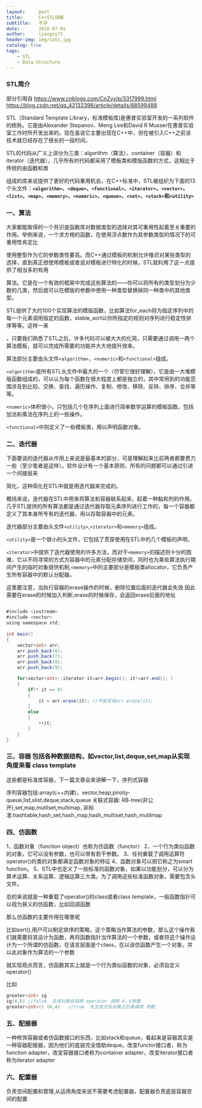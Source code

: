 ```yaml
---
layout:     post
title:      C++STL详解
subtitle:   不详
date:       2018-07-01
author:     liangcs71
header-img: img/cats.jpg
catalog: true
tags:
    - STL
    - Data Structure
---
```



### STL简介

部分引用自 https://www.cnblogs.com/CnZyy/p/3317999.html https://blog.csdn.net/qq_42132398/article/details/88599488 

STL（Standard Template Library，标准模板库)是惠普实验室开发的一系列软件的统称。它是由Alexander Stepanov、Meng Lee和David R Musser在惠普实验室工作时所开发出来的。现在虽说它主要出现在C++中，但在被引入C++之前该技术就已经存在了很长的一段时间。

 

STL的代码从广义上讲分为三类：algorithm（算法）、container（容器）和iterator（迭代器），几乎所有的代码都采用了模板类和模版函数的方式，这相比于传统的由函数和类

 

组成的库来说提供了更好的代码重用机会。在C++标准中，STL被组织为下面的13个头文件：<strong>```<algorithm>```、```<deque>```、```<functional>```、```<iterator>```、```<vector>```、```<list>```、```<map>```、```<memory>```、```<numeric>```、```<queue>```、```<set>```、```<stack>```和```<utility>```</strong>

### 一、算法

大家都能取得的一个共识是函数库对数据类型的选择对其可重用性起着至关重要的作用。举例来说，一个求方根的函数，在使用浮点数作为其参数类型的情况下的可重用性肯定比

使用整型作为它的参数类性要高。而C++通过模板的机制允许推迟对某些类型的选择，直到真正想使用模板或者说对模板进行特化的时候，STL就利用了这一点提供了相当多的有用

算法。它是在一个有效的框架中完成这些算法的——你可以将所有的类型划分为少数的几类，然后就可以在模版的参数中使用一种类型替换掉同一种类中的其他类型。

STL提供了大约100个实现算法的模版函数，比如算法for_each将为指定序列中的每一个元素调用指定的函数，stable_sort以你所指定的规则对序列进行稳定性排序等等。这样一来

，只要我们熟悉了STL之后，许多代码可以被大大的化简，只需要通过调用一两个算法模板，就可以完成所需要的功能并大大地提升效率。

 

算法部分主要由头文件```<algorithm>```，```<numeric>```和```<functional>```组成。

```<algorithm>```是所有STL头文件中最大的一个（尽管它很好理解），它是由一大堆模版函数组成的，可以认为每个函数在很大程度上都是独立的，其中常用到的功能范围涉及到比较、交换、查找、遍历操作、复制、修改、移除、反转、排序、合并等等。

 

```<numeric>```体积很小，只包括几个在序列上面进行简单数学运算的模板函数，包括加法和乘法在序列上的一些操作。

 

```<functional>```中则定义了一些模板类，用以声明函数对象。


### 二、迭代器

下面要说的迭代器从作用上来说是最基本的部分，可是理解起来比前两者都要费力一些（至少笔者是这样）。软件设计有一个基本原则，所有的问题都可以通过引进一个间接层来

简化，这种简化在STL中就是用迭代器来完成的。

概括来说，迭代器在STL中用来将算法和容器联系起来，起着一种黏和剂的作用。几乎STL提供的所有算法都是通过迭代器存取元素序列进行工作的，每一个容器都定义了其本身所专有的迭代器，用以存取容器中的元素。

 
迭代器部分主要由头文件```<utility>```,```<iterator>```和```<memory>```组成。

```<utility>```是一个很小的头文件，它包括了贯穿使用在STL中的几个模板的声明，

```<iterator>```中提供了迭代器使用的许多方法，而对于```<memory>```的描述则十分的困难，它以不同寻常的方式为容器中的元素分配存储空间，同时也为某些算法执行期间产生的临时对象提供机制,```<memory>```中的主要部分是模板类allocator，它负责产生所有容器中的默认分配器。


这里要注意，当执行容器的erase操作的时候，删除位置后面的迭代器会失效
因此需要在erase的时候加入判断,erase的时候保存，会返回erase后面的地址

```java

#include <iostream>
#include <vector>
using namespace std;
 
int main()
{
    vector<int> arr;
    arr.push_back(6);
    arr.push_back(7);
    arr.push_back(8);
    arr.push_back(9);

    for(vector<int>::iterator it=arr.begin(); it!=arr.end(); )
    {
        if(* it == 8)
        {
            it = arr.erase(it); //不能写成arr.erase(it);
        }
        else
        {
            ++it;
        }
    }
}

```


### 三、容器 包括各种数据结构，如vector,list,deque,set,map从实现角度来看 class template
这些都是标准库容器，下一篇文章会来讲解一下，序列式容器

序列容器包括:array(c++内建)，vector,heap,pirotiy-queue,list,slist,deque,stack,queue
关联式容器: RB-tree(非公开),set,map,mutilset,multimap, 非标准:hashtable,hash_set,hash_map,hash_multiset,hash_mutilmap

### 四、仿函数

1、函数对象（function object）也称为仿函数（functor）
2、一个行为类似函数的对象，它可以没有参数，也可以带有若干参数。
3、任何重载了调用运算符operator()的类的对象都满足函数对象的特征
4、函数对象可以把它称之为smart function。
5、STL中也定义了一些标准的函数对象，如果以功能划分，可以分为算术运算、关系运算、逻辑运算三大类。为了调用这些标准函数对象，需要包含头文件<functional>。

总的来说就是一种重载了operator()的class或者class template，一般函数指针可以视为狭义的仿函数，比如回调函数	

那么仿函数的主要作用在哪里呢

比如sort(),用户可以制定排序的策略，这个策略当作算法的参数，那么这个操作我们就需要将其设计为函数，再将函数指针当作算法的一个参数，或者将这个操作设计为一个所谓的仿函数，在语言层面是个class，在以该仿函数产生一个对象，并以此对象作为算法的一个参数

就实现观点而言，仿函数其实上就是一个行为类似函数的对象，必须自定义 operator()

比如 
```c++
greater<int> ig
ig(4,6) //false  生成对象后调用 operator 调用 4，6参数
greater<int>() (6,4)   //true  先生成无名对象之后再调用 参数
```

### 五、配接器

一种修饰容器或者仿函数接口的东西，比如stack和queue，看起来是容器其实是一种容器配接器，因为他们的底层完全借助deque。改变functor接口者，称为function adapter，改变容器接口者称为container adapter，改变iterator接口者称为iterator adapter

### 六、配置器

负责空间配置和管理,从运用角度来说不需要考虑配置器，配置器负责底层容器空间的配置